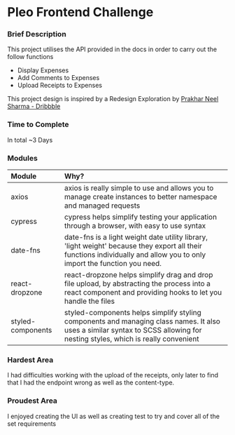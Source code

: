 # Pleo Frontend Challenge

### Brief Description

This project utilises the API provided in the docs in order to carry out the follow functions

- Display Expenses
- Add Comments to Expenses
- Upload Receipts to Expenses

This project design is inspired by a Redesign Exploration by [Prakhar Neel Sharma - Dribbble](https://dribbble.com/shots/3248620-Pleo-Expense-page-Redesign-exploration)

### Time to Complete
In total ~3 Days

### Modules

| Module           | Why?                                                                                                                                                                        |
| :---------------- | :-------------------------------------------------------------------------------------------------------------------------------------------------------------------------- |
| axios             | axios is really simple to use and allows you to manage create instances to better namespace and managed requests                                                            |
| cypress           | cypress helps simplify testing your application through a browser, with easy to use syntax                                                                                  |
| date-fns          | date-fns is a light weight date utility library, 'light weight' because they export all their functions individually and allow you to only import the function you need.    |
| react-dropzone    | react-dropzone helps simplify drag and drop file upload, by abstracting the process into a react component and providing hooks to let you handle the files                  |
| styled-components | styled-components helps simplify styling components and managing class names. It also uses a similar syntax to SCSS allowing for nesting styles, which is really convenient |


### Hardest Area
I had difficulties working with the upload of the receipts, only later to find that I had the endpoint wrong as well as the content-type.

### Proudest Area

I enjoyed creating the UI as well as creating test to try and cover all of the set requirements
